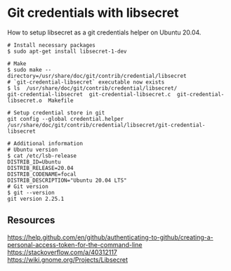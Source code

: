 # Git credentials with libsecret

How to setup libsecret as a git credentials helper on Ubuntu 20.04.

```shell
# Install necessary packages
$ sudo apt-get install libsecret-1-dev

# Make
$ sudo make --directory=/usr/share/doc/git/contrib/credential/libsecret
# `git-credential-libsecret` executable now exists
$ ls  /usr/share/doc/git/contrib/credential/libsecret/
git-credential-libsecret  git-credential-libsecret.c  git-credential-libsecret.o  Makefile

# Setup credential store in git
git config --global credential.helper /usr/share/doc/git/contrib/credential/libsecret/git-credential-libsecret

# Additional information
# Ubuntu version
$ cat /etc/lsb-release
DISTRIB_ID=Ubuntu
DISTRIB_RELEASE=20.04
DISTRIB_CODENAME=focal
DISTRIB_DESCRIPTION="Ubuntu 20.04 LTS"
# Git version
$ git --version
git version 2.25.1
```

## Resources
https://help.github.com/en/github/authenticating-to-github/creating-a-personal-access-token-for-the-command-line
https://stackoverflow.com/a/40312117
https://wiki.gnome.org/Projects/Libsecret
